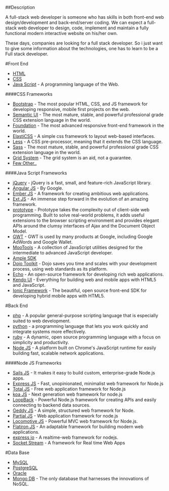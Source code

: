 ##Description

A full-stack web developer is someone who has skills in both front-end web design/development and back-end/server coding. 
We can expect a full-stack web developer to design, code, implement and maintain a fully functional modern interactive website on his/her own.

These days, companies are looking for a full stack developer. 
So i just want to give some information about the technologies, one has to learn to be a Full stack developer.

#Front End


- [HTML](http://www.w3schools.com/html/default.asp)
- [CSS](http://www.w3schools.com/css/default.asp)
- [Java Script](http://www.w3schools.com/js/default.asp) - A programming language of the Web.

####CSS Frameworks
- [Bootstrap](http://getbootstrap.com/) - The most popular HTML, CSS, and JS framework for developing responsive, mobile first projects on the web.
- [Semantic UI](http://semantic-ui.com/) - The most mature, stable, and powerful professional grade CSS extension language in the world.
- [Foundation](http://foundation.zurb.com/) - The most advanced responsive front-end framework in the world.
- [ElastiCSS](http://elasticss.com/) - A simple css framework to layout web-based interfaces.
- [Less](http://lesscss.org/) - A CSS pre-processor, meaning that it extends the CSS language.
- [Sass](http://sass-lang.com/) - The most mature, stable, and powerful professional grade CSS extension language in the world.
- [Grid System](http://www.thegridsystem.org/) - The grid system is an aid, not a guarantee.
- [Few Other..](http://usablica.github.io/front-end-frameworks/compare.html)

####Java Script Frameworks

- [jQuery](http://jquery.com/) - jQuery is a fast, small, and feature-rich JavaScript library.
- [Angular JS](https://angularjs.org/) - By Google.
- [Ember JS](http://emberjs.com/) - A framework for creating ambitious web applications.
- [Ext JS](http://www.sencha.com/products/extjs/) - An immense step forward in the evolution of an amazing framework.
- [prototype](http://prototypejs.org/) - Prototype takes the complexity out of client-side web programming. Built to solve real-world problems, it adds useful extensions to the browser scripting environment and provides elegant APIs around the clumsy interfaces of Ajax and the Document Object Model.
- [GWT](http://www.gwtproject.org/) - GWT is used by many products at Google, including Google AdWords and Google Wallet.
- [MooTools](http://mootools.net/) - A collection of JavaScript utilities designed for the intermediate to advanced JavaScript developer.
- [Ample SDK](http://www.amplesdk.com/)
- [Dojo Toolkit](http://dojotoolkit.org/) - Dojo saves you time and scales with your development process, using web standards as its platform.
- [Echo](http://echo.nextapp.com/site/) - An open-source framework for developing rich web applications.
- [Kendo UI](http://www.telerik.com/kendo-ui) - Everything for building web and mobile apps with HTML5 and JavaScript.
- [Ionic Framework](http://ionicframework.com/) - The beautiful, open source front-end SDK for developing hybrid mobile apps with HTML5.


#Back End
- [php](http://php.net/) - A popular general-purpose scripting language that is especially suited to web development.
- [python](https://www.python.org/) - a programming language that lets you work quickly and integrate systems more effectively.
- [ruby](https://www.ruby-lang.org/en/) - A dynamic, open source programming language with a focus on simplicity and productivity.
- [Node JS](http://nodejs.org/) - A platform built on Chrome's JavaScript runtime for easily building fast, scalable network applications.

####Node JS Frameworks

- [Sails JS](http://sailsjs.org/) - It makes it easy to build custom, enterprise-grade Node.js apps.
- [Express JS](http://expressjs.com/) - Fast, unopinionated, minimalist web framework for Node.js
- [Total JS](https://www.totaljs.com/?language=en) - Free web application framework for Node.js
- [koa JS](http://koajs.com/) - Next generation web framework for node.js
- [LoopBack](http://loopback.io/) - Powerful Node.js framework for creating APIs and easily connecting to backend data sources.
- [Geddy JS](http://geddyjs.org/) - A simple, structured web framework for Node.
- [Partial JS](http://www.partialjs.com/) - Web application framework for node.js
- [Locomotive JS](http://locomotivejs.org/) - Powerful MVC web framework for Node.js.
- [Flatiron JS](http://flatironjs.org/) - An adaptable framework for building modern web applications.
- [express io](http://express-io.org/) - A realtime-web framework for nodejs.
- [Socket Stream](http://www.socketstream.org/) - A framework for Real time Web Apps
    
#Data Base

- [MySQL](http://www.mysql.com/)
- [PostgreSQL](http://www.postgresql.org/)
- [Oracle](http://www.oracle.com/us/products/database/nosql/overview/index.html)
- [Mongo DB](http://www.mongodb.org/) - The only database that harnesses the innovations of NoSQL.
